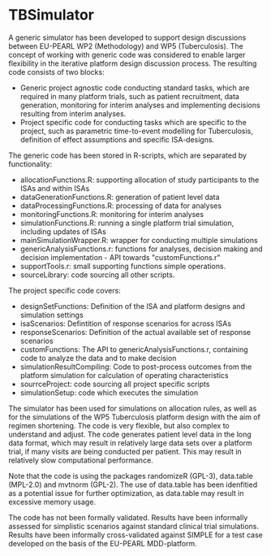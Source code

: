 # TBSimulator
A generic simulator has been developed to support design discussions between EU-PEARL WP2 (Methodology) and WP5 (Tuberculosis). The concept of working with generic code was considered to enable larger flexibility in the iterative platform design discussion process. The resulting code consists of two blocks:
- Generic project agnostic code conducting standard tasks, which are required in many platform trials, such as patient recruitment, data generation, monitoring for interim analyses and implementing decisions resulting from interim analyses.
- Project specific code for conducting tasks which are specific to the project, such as parametric time-to-event modelling for Tuberculosis, definition of effect assumptions and specific ISA-designs.

The generic code has been stored in R-scripts, which are separated by functionality:
- allocationFunctions.R: supporting allocation of study participants to the ISAs and within ISAs
- dataGenerationFunctions.R: generation of patient level data
- dataProcessingFunctions.R: processing of data for analyses
- monitoringFunctions.R: monitoring for interim analyses
- simulationFunctions.R: running a single platform trial simulation, including updates of ISAs
- mainSimulationWrapper.R: wrapper for conducting multiple simulations
- genericAnalysisFunctions.r: functions for analyses, decision making and decision implementation - API towards "customFunctions.r"
- supportTools.r: small supporting functions simple operations.
- sourceLibrary: code sourcing all other scripts.

The project specific code covers:
- designSetFunctions: Definition of the ISA and platform designs and simulation settings
- isaScenarios: Defintition of response scenarios for across ISAs
- responseScenarios: Definition of the actual available set of response scenarios
- customFunctions: The API to genericAnalysisFunctions.r, containing code to analyze the data and to make decision
- simulationResultCompiling: Code to post-process outcomes from the platform simulation for calculation of operating characteristics
- sourrceProject: code sourcing all project specific scripts
- simulationSetup: code which executes the simulation

The simulator has been used for simulations on allocation rules, as well as for the simulations of the WP5 Tuberculosis platform design with the aim of regimen shortening. The code is very flexible, but also complex to understand and adjust. The code generates patient level data in the long data format, which may result in relatively large data sets over a platform trial, if many visits are being conducted per patient. This may result in relatively slow computational performance.

Note that the code is using the packages randomizeR (GPL-3), data.table (MPL-2.0) and mvtnorm (GPL-2). The use of data.table has been idenfitied as a potential issue for further optimization, as data.table may result in excessive memory usage.

The code has not been formally validated. Results have been informally assessed for simplistic scenarios against standard clinical trial simulations. Results have been informally cross-validated against SIMPLE for a test case developed on the basis of the EU-PEARL MDD-platform. 
